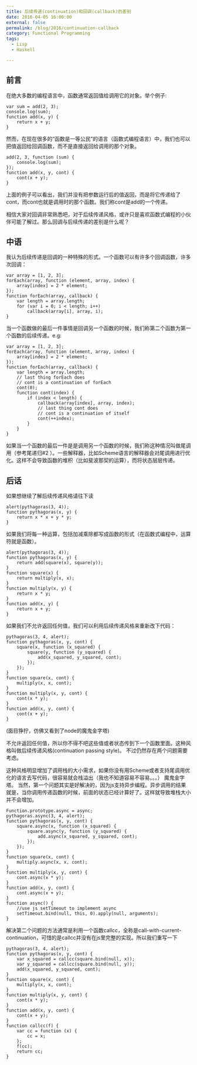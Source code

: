 ```yaml
---
title: 后续传递(continuation)和回调(callback)的差别
date: 2016-04-05 16:00:00
external: false
permalink: /blog/2016/continuation-callback
category: Functional Programming
tags:
  - Lisp
  - Haskell

---
```


## 前言

在绝大多数的编程语言中，函数通常返回值给调用它的对象。举个例子:

```
var sum = add(2, 3);
console.log(sum);
function add(x, y) {
    return x + y;
}
```

然而，在现在很多的“函数是一等公民”的语言（函数式编程语言）中，我们也可以把值返回给回调函数，而不是直接返回给调用的那个对象。

```
add(2, 3, function (sum) {
    console.log(sum);
});
function add(x, y, cont) {
    cont(x + y);
}
```

上面的例子可以看出，我们并没有把参数运行后的值返回，而是将它传递给了cont，而cont也就是调用时的那个函数。我们称cont是add的一个传递。

相信大家对回调非常熟悉吧，对于后续传递风格，或许只是喜欢函数式编程的小伙伴可能了解过。那么回调与后续传递的差别是什么呢？

## 中语

我认为后续传递是回调的一种特殊的形式。一个函数可以有许多个回调函数，许多次回调：

```
var array = [1, 2, 3];
forEach(array, function (element, array, index) {
    array[index] = 2 * element;
});
function forEach(array, callback) {
    var length = array.length;
    for (var i = 0; i < length; i++)
        callback(array[i], array, i);
}
```

当一个函数做的最后一件事情是回调另一个函数的时候，我们称第二个函数为第一个函数的后续传递。e.g:

```
var array = [1, 2, 3];
forEach(array, function (element, array, index) {
    array[index] = 2 * element;
});
function forEach(array, callback) {
    var length = array.length;
    // last thing forEach does
    // cont is a continuation of forEach
    cont(0);
    function cont(index) {
        if (index < length) {
            callback(array[index], array, index);
            // last thing cont does
            // cont is a continuation of itself
            cont(++index);
        }
    }
}
```

如果当一个函数的最后一件是是调用另一个函数的时候，我们称这种情况叫做尾调用（参考尾递归#2 ）。一些解释器，比如Scheme语言的解释器会对尾调用进行优化。这样不会导致函数的堆积（比如斐波那契的运算），而将状态层层传递。

## 后话

如果想继续了解后续传递风格请往下读

```
alert(pythagoras(3, 4));
function pythagoras(x, y) {
    return x * x + y * y;
}
```

如果我们将每一种运算，包括加减乘除都写成函数的形式（在函数式编程中，运算符就是函数）。

```
alert(pythagoras(3, 4));
function pythagoras(x, y) {
    return add(square(x), square(y));
}
function square(x) {
    return multiply(x, x);
}
function multiply(x, y) {
    return x * y;
}
function add(x, y) {
    return x + y;
}
```

如果我们不允许返回任何值，我们可以利用后续传递风格来重新改下代码：

```
pythagoras(3, 4, alert);
function pythagoras(x, y, cont) {
    square(x, function (x_squared) {
        square(y, function (y_squared) {
            add(x_squared, y_squared, cont);
        });
    });
}
function square(x, cont) {
    multiply(x, x, cont);
}
function multiply(x, y, cont) {
    cont(x * y);
}
function add(x, y, cont) {
    cont(x + y);
}
```

(面目狰狞，仿佛又看到了node的魔鬼金字塔)

不允许返回任何值，所以你不得不吧这些值或者状态传到下一个函数里面。这种风格叫做后续传递风格(continuation passing style)。
不过仍然存在两个问题需要考虑。

这种风格明显增加了调用栈的大小需求，如果你没有用Scheme或者支持尾调用优化的语言去写代码，很容易就会栈溢出（我也不知道容易不容易。。。）
魔鬼金字塔。
当然，第一个问题其实是好解决的，因为js支持异步编程。异步调用的结果就是，当你调用传递函数的时候，前面的状态已经计算好了。这样就导致堆栈大小并不会增加。

```
Function.prototype.async = async;
pythagoras.async(3, 4, alert);
function pythagoras(x, y, cont) {
    square.async(x, function (x_squared) {
        square.async(y, function (y_squared) {
            add.async(x_squared, y_squared, cont);
        });
    });
}
function square(x, cont) {
    multiply.async(x, x, cont);
}
function multiply(x, y, cont) {
    cont.async(x * y);
}
function add(x, y, cont) {
    cont.async(x + y);
}
function async() {
    //use js setTimeout to implement async
    setTimeout.bind(null, this, 0).apply(null, arguments);
}
```

解决第二个问题的方法通常是利用一个函数callcc，全称是call-with-current-continuation，可惜的是callcc并没有在js里完整的实现。所以我们重写一下

```
pythagoras(3, 4, alert);
function pythagoras(x, y, cont) {
    var x_squared = callcc(square.bind(null, x));
    var y_squared = callcc(square.bind(null, y));
    add(x_squared, y_squared, cont);
}
function square(x, cont) {
    multiply(x, x, cont);
}
function multiply(x, y, cont) {
    cont(x * y);
}
function add(x, y, cont) {
    cont(x + y);
}
function callcc(f) {
    var cc = function (x) {
        cc = x;
    };
    f(cc);
    return cc;
}
```